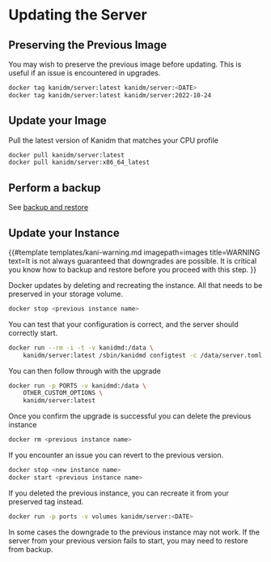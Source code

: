 # Updating the Server

## Preserving the Previous Image

You may wish to preserve the previous image before updating. This is useful if an issue is
encountered in upgrades.

```bash
docker tag kanidm/server:latest kanidm/server:<DATE>
docker tag kanidm/server:latest kanidm/server:2022-10-24
```

## Update your Image

Pull the latest version of Kanidm that matches your CPU profile

```bash
docker pull kanidm/server:latest
docker pull kanidm/server:x86_64_latest
```

## Perform a backup

See [backup and restore](backup_restore.md)

## Update your Instance

{{#template templates/kani-warning.md
imagepath=images
title=WARNING
text=It is not always guaranteed that downgrades are possible. It is critical you know how to backup and restore before you proceed with this step.
}}

Docker updates by deleting and recreating the instance. All that needs to be preserved in your
storage volume.

```bash
docker stop <previous instance name>
```

You can test that your configuration is correct, and the server should correctly start.

```bash
docker run --rm -i -t -v kanidmd:/data \
    kanidm/server:latest /sbin/kanidmd configtest -c /data/server.toml
```

You can then follow through with the upgrade

```bash
docker run -p PORTS -v kanidmd:/data \
    OTHER_CUSTOM_OPTIONS \
    kanidm/server:latest
```

Once you confirm the upgrade is successful you can delete the previous instance

```bash
docker rm <previous instance name>
```

If you encounter an issue you can revert to the previous version.

```bash
docker stop <new instance name>
docker start <previous instance name>
```

If you deleted the previous instance, you can recreate it from your preserved tag instead.

```bash
docker run -p ports -v volumes kanidm/server:<DATE>
```

In some cases the downgrade to the previous instance may not work. If the server from your previous
version fails to start, you may need to restore from backup.
